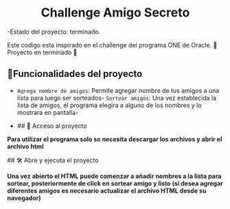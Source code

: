 <h1 align="center"> Challenge Amigo Secreto </h1>

-Estado del proyecto: terminado.

Este codigo esta inspirado en el challenge del programa ONE de Oracle.
:construction: Proyecto en terminado :construction:

## :hammer:Funcionalidades del proyecto

- `Agrega nombre de amigos`: Permite agregar nombre de tus amigos a una lista para luego ser sorteados- `Sortear amigos`: Una vez establecida la lista de amigos, el programa elegira a alguno de los nombres y lo mostrara en pantalla-

- \## 📁 Acceso al proyecto

**Para utilizar el programa solo se necesita descargar los archivos y abrir el archivo html**

\## 🛠️ Abre y ejecuta el proyecto

**Una vez abierto el HTML puede comenzar a añadir nombres a la lista para sortear, posteriormente de click en sortear amigo y listo (si desea agregar diferentes amigos es necesario actualizar el archivo HTML desde su navegador)**
